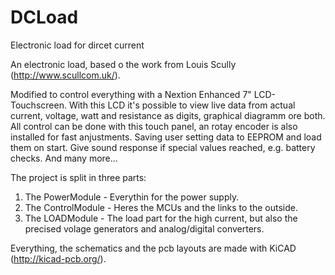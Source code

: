 # DCLoad
Electronic load for dircet current

An electronic load, based o the work from Louis Scully (http://www.scullcom.uk/).

Modified to control everything with a Nextion Enhanced 7" LCD-Touchscreen.
With this LCD it's possible to view live data from actual current, voltage, watt and resistance as digits, graphical diagramm ore both. All control can be done with this touch panel, an rotay encoder is also installed for fast anjustments.
Saving user setting data to EEPROM and load them on start. Give sound response if special values reached, e.g. battery checks.
And many more...

The project is split in three parts:

  1. The PowerModule    - Everythin for the power supply.
  2. The ControlModule  - Heres the MCUs and the links to the outside.
  3. The LOADModule     - The load part for the high current, but also the precised volage generators and
                          analog/digital converters.
  
  Everything, the schematics and the pcb layouts are made with KiCAD (http://kicad-pcb.org/).
